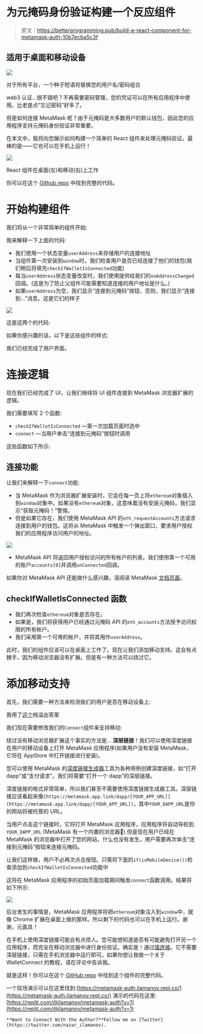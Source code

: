 # 为元掩码身份验证构建一个反应组件

> 原文：<https://betterprogramming.pub/build-a-react-component-for-metamask-auth-10b7ecba5c3f>

## 适用于桌面和移动设备

![](img/a6856c273a64f32241028b225d3f28c4.png)

对于所有平台，一个种子短语将替换您的用户名/密码组合

web3 认证…很不错吧？不再需要密码管理，您的凭证可以在所有应用程序中使用。比老是点“忘记密码”好多了。

但是如何连接 MetaMask 呢？由于元掩码是大多数用户的默认钱包，因此您的应用程序支持元掩码身份验证非常重要。

在本文中，我将向您展示如何构建一个简单的 React 组件来处理元掩码验证。最棒的是——它也可以在手机上运行！

![](img/736e77b6f16438c7f41cca9a75083f2a.png)

React 组件在桌面(左)和移动(右)上工作

你可以在这个 [Github repo](https://github.com/ilamanov/metamask-react-auth) 中找到完整的代码。

# 开始构建组件

我们将从一个非常简单的组件开始:

我来解释一下上面的代码:

*   我们使用一个状态变量`userAddress`来存储用户的连接地址
*   当组件第一次安装到`window`时，我们检查用户是否已经连接了他们的钱包(我们稍后将填充`checkIfWalletIsConnected`功能)
*   每当`userAddress`状态变量改变时，我们使用提供给我们的`onAddressChanged`回调。(这是为了防止父组件可能需要知道连接的用户地址是什么。)
*   如果`userAddress`为空，我们显示“连接到元掩码”按钮，否则，我们显示“连接到…”消息。这是它们的样子

![](img/2a38bc1c6430248c02bac7f43de15112.png)

这是这两个的代码:

如果你感兴趣的话，以下是这些组件的样式:

我们已经完成了用户界面。

# 连接逻辑

现在我们已经完成了 UI，让我们继续将 UI 组件连接到 MetaMask 浏览器扩展的逻辑。

我们需要填写 2 个函数:

*   `checkIfWalletIsConnected` —第一次加载页面时选中
*   `connect` —当用户单击“连接到元掩码”按钮时调用

这些函数如下所示:

## 连接功能

让我们来解释一下`connect`功能:

*   当 MetaMask 作为浏览器扩展安装时，它会在每一页上将`ethereum`对象插入到`window`对象中。如果没有`ethereum`对象，这意味着没有安装元掩码，我们显示“获取元掩码！”警惕。
*   但是如果它存在，我们使用 MetaMask API 的`eth_requestAccounts`方法请求连接到用户的钱包。这将从 MetaMask 中触发一个弹出窗口，要求用户授权我们的应用程序访问用户的地址。

![](img/f9d57c867c9f26581acf73f57093906d.png)

*   MetaMask API 将返回用户授权访问的所有帐户的列表。我们使用第一个可用的账户`accounts[0]`并调用`onConnected`回调。

如果你对 MetaMask API 还能做什么感兴趣，请阅读 MetaMask [文档页面](https://docs.metamask.io/guide/getting-started.html#connecting-to-metamask)。

## checkIfWalletIsConnected 函数

*   我们再次检查`ethereum`对象是否存在。
*   如果是，我们将获得用户已经通过元掩码 API 的`eth_accounts`方法授予访问权限的所有帐户。
*   我们采用第一个可用的帐户，并将其用作`userAddress`。

此时，我们的组件应该可以在桌面上工作了。现在让我们添加移动支持。这会有点棘手，因为移动浏览器没有扩展。但是有一种方法可以绕过它。

# 添加移动支持

首先，我们需要一种方法来检测我们的用户是否在移动设备上:

我用了[这个](https://stackoverflow.com/a/23493107/13344574)栈溢出答案

我们现在需要修改我们的`Connect`组件来支持移动:

绕过没有移动浏览器扩展这个事实的方法是… **深层链接**！我们可以使用深度链接在用户的移动设备上打开 MetaMask 应用程序(如果用户没有安装 MetaMask，它将在 AppStore 中打开链接进行安装)。

您可以使用 MetaMask 的[深度链接生成器](https://metamask.github.io/metamask-deeplinks/)工具为各种用例创建深度链接，如“打开 dapp”或“支付请求”。我们将需要“打开一个 dapp”的深层链接。

深度链接的格式非常简单，所以我们甚至不需要使用深度链接生成器工具。深层链接应该看起来像`[https://metamask.app.link/dapp/[YOUR_APP_URL]](https://metamask.app.link/dapp/[YOUR_APP_URL])`，其中`YOUR_DAPP_URL`是你的网站将被托管的 URL。

当用户点击这个链接时，它将打开 MetaMask 应用程序，应用程序将自动导航到`YOUR_DAPP_URL` (MetaMask 有一个内置的浏览器🤯).但是现在用户已经在 MetaMask 的浏览器中打开了您的网站，什么也没有发生。用户需要再次单击“连接到元掩码”按钮来连接元掩码。

让我们这样做，用户不必再次点击按钮。只需将下面的`if(isMobileDevice())`检查添加到`checkIfWalletIsConnected`功能中

这将在 MetaMask 应用程序的初始页面加载期间触发`connect`函数调用。结果将如下所示:

![](img/03adda0b948c0c1a9e2efa97df43022b.png)

后台发生的事情是，MetaMask 应用程序将把`ethereum`对象注入到`window`中，就像 Chrome 扩展在桌面上做的那样。所以剩下的代码也可以在手机上运行。谢谢，元面具！

在手机上使用深度链接可能会有点烦人。您可能想知道是否有可能避免打开另一个应用程序，而完全在移动浏览器中进行身份验证。确实是！通过[墙连接](https://walletconnect.com/)。它不需要深层链接，只需在手机浏览器中运行即可。如果你想让我做一个关于 WalletConnect 的教程，请在评论中告诉我。

就是这样！你可以在这个 [GitHub repo](https://github.com/ilamanov/metamask-react-auth) 中找到这个组件的完整代码。

一个现场演示可以在这里找到:[https://metamask-auth.ilamanov.repl.co/](https://metamask-auth.ilamanov.repl.co/)
演示的代码在这里:[https://replit.com/@ilamanov/metamask-auth?v=1](https://replit.com/@ilamanov/metamask-auth?v=1)

```
**Want to Connect With the Author?**Follow me on [Twitter](https://twitter.com/nazar_ilamanov).
```
